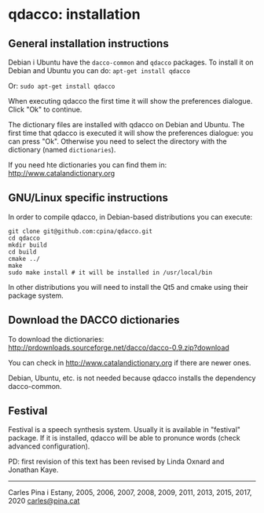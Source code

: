 # qdacco: installation

## General installation instructions
Debian i Ubuntu have the `dacco-common` and `qdacco` packages. To install it on Debian and Ubuntu you can do:
`apt-get install qdacco`

Or:
`sudo apt-get install qdacco`

When executing qdacco the first time it will show the preferences dialogue. Click "Ok" to continue.

The dictionary files are installed with qdacco on Debian and Ubuntu. The first time that qdacco is executed it will show the preferences dialogue: you can press "Ok". Otherwise you need to select the directory with the dictionary (named `dictionaries`).

If you need hte dictionaries you can find them in:
http://www.catalandictionary.org

## GNU/Linux specific instructions
In order to compile qdacco, in Debian-based distributions you can execute:
```apt install qt5-default cmake
git clone git@github.com:cpina/qdacco.git
cd qdacco
mkdir build
cd build
cmake ../
make
sudo make install # it will be installed in /usr/local/bin
```

In other distributions you will need to install the Qt5 and cmake using their package system.

## Download the DACCO dictionaries
To download the dictionaries:
http://prdownloads.sourceforge.net/dacco/dacco-0.9.zip?download

You can check in http://www.catalandictionary.org if there are newer
ones.

Debian, Ubuntu, etc. is not needed because qdacco installs the dependency dacco-common.

## Festival
Festival is a speech synthesis system. Usually it is available in 
"festival" package. If it is installed, qdacco will be able to pronunce
words (check advanced configuration). 

PD: first revision of this text has been revised by Linda Oxnard 
and Jonathan Kaye.

---
Carles Pina i Estany, 2005, 2006, 2007, 2008, 2009, 2011, 2013, 2015, 2017, 2020
carles@pina.cat
